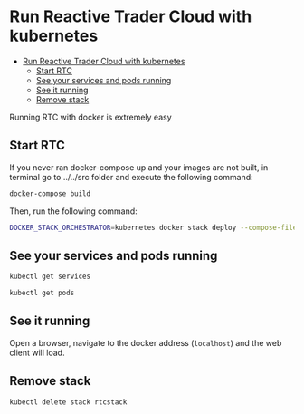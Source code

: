 # Run Reactive Trader Cloud with kubernetes

- [Run Reactive Trader Cloud with kubernetes](#run-reactive-trader-cloud-with-kubernetes)
  - [Start RTC](#start-rtc)
  - [See your services and pods running](#see-your-services-and-pods-running)
  - [See it running](#see-it-running)
  - [Remove stack](#remove-stack)

Running RTC with docker is extremely easy

## Start RTC

If you never ran docker-compose up and your images are not built,
in terminal go to ../../src folder and execute the following command:

```bash
docker-compose build
```

Then, run the following command:

```bash
DOCKER_STACK_ORCHESTRATOR=kubernetes docker stack deploy --compose-file ./docker-compose.yml rtcstack
```

## See your services and pods running

```bash
kubectl get services
```

```bash
kubectl get pods
```

## See it running

Open a browser, navigate to the docker address (`localhost`) and the web client will load.

## Remove stack

```bash
kubectl delete stack rtcstack
```
